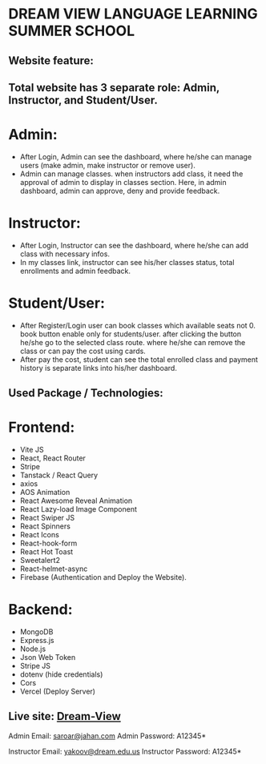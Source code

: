 # DREAM VIEW LANGUAGE LEARNING SUMMER SCHOOL

## Website feature:

## Total website has 3 separate role: Admin, Instructor, and Student/User.

# Admin:
- After Login, Admin can see the dashboard, where he/she can manage users (make admin, make instructor or remove user).
- Admin can manage classes. when instructors add class, it need the approval of admin to display in classes section. Here, in admin dashboard, admin can approve, deny and provide feedback.

# Instructor:
- After Login, Instructor can see the dashboard, where he/she can add class with necessary infos.
- In my classes link, instructor can see his/her classes status, total enrollments and admin feedback.

# Student/User:
- After Register/Login user can book classes which available seats not 0. book button enable only for students/user. after clicking the button he/she go to the selected class route. where he/she can remove the class or can pay the cost using cards.
- After pay the cost, student can see the total enrolled class and payment history is separate links into his/her dashboard.

## Used Package / Technologies:
# Frontend:
- Vite JS
- React,  React Router
- Stripe
- Tanstack / React Query
- axios
- AOS Animation
- React Awesome Reveal Animation
- React Lazy-load Image Component
- React Swiper JS
- React Spinners
- React Icons
- React-hook-form
- React Hot Toast
- Sweetalert2
- React-helmet-async
- Firebase (Authentication and Deploy the Website).

# Backend:
- MongoDB
- Express.js
- Node.js
- Json Web Token
- Stripe JS
- dotenv (hide credentials)
- Cors
- Vercel (Deploy Server)

## Live site: [Dream-View](https://dream-view-8f44f.web.app/)

Admin Email: saroar@jahan.com
Admin Password: A12345*

Instructor Email: yakoov@dream.edu.us
Instructor Password: A12345*